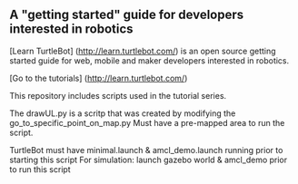 ## A "getting started" guide for developers interested in robotics

[Learn TurtleBot] (http://learn.turtlebot.com/) is an open source getting started guide for web, mobile and maker developers interested in robotics.

[Go to the tutorials] (http://learn.turtlebot.com/)

This repository includes scripts used in the tutorial series.

The drawUL.py is a scritp that was created by modifying the go_to_specific_point_on_map.py
Must have a pre-mapped area to run the script. 

TurtleBot must have minimal.launch & amcl_demo.launch
running prior to starting this script
For simulation: launch gazebo world & amcl_demo prior to run this script
